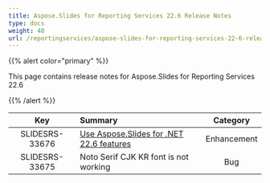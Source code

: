 ```yaml
---
title: Aspose.Slides for Reporting Services 22.6 Release Notes
type: docs
weight: 40
url: /reportingservices/aspose-slides-for-reporting-services-22-6-release-notes/
---
```


{{% alert color="primary" %}} 

This page contains release notes for Aspose.Slides for Reporting Services 22.6

{{% /alert %}} 

|**Key** |**Summary** |**Category** |
| :-: | :- | :-: |
|SLIDESRS-33676|[Use Aspose.Slides for .NET 22.6 features](/slides/net/aspose-slides-for-net-22-6-release-notes/)|Enhancement|
|SLIDESRS-33675|Noto Serif CJK KR font is not working|Bug|

